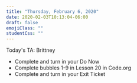 ```yaml
---
title: "Thursday, February 6, 2020"
date: 2020-02-03T10:13:04-06:00
draft: false
emojiClass: ""
studentCss: ""
---
```


Today's TA: Brittney

- Complete and turn in your Do Now
- Complete bubbles 1-9 in Lesson 20 in Code.org
- Complete and turn in your Exit Ticket
